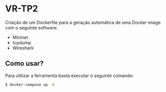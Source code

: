 # VR-TP2

Criação de um Dockerfile para a geração automática de uma Docker image com o seguinte software:

- Mininet
- tcpdump
- Wireshark



## Como usar?

Para utilizar a ferramenta basta executar o seguinte comando:

```bash
$ docker-compose up -d
```
